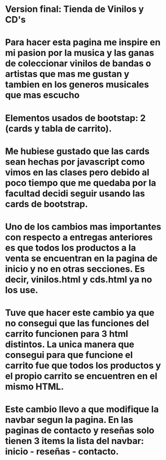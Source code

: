 # Version final: Tienda de Vinilos y CD's
# Para hacer esta pagina me inspire en mi pasion por la musica y las ganas de coleccionar vinilos de bandas o artistas que mas me gustan y tambien en los generos musicales que mas escucho
#
# Elementos usados de bootstap: 2 (cards y tabla de carrito).
#
# Me hubiese gustado que las cards sean hechas por javascript como vimos en las clases pero debido al poco tiempo que me quedaba por la facultad decidi seguir usando las cards de bootstrap.
#
# Uno de los cambios mas importantes con respecto a entregas anteriores es que todos los productos a la venta se encuentran en la pagina de inicio y no en otras secciones. Es decir, vinilos.html y cds.html ya no los use.
# 
# Tuve que hacer este cambio ya que no consegui que las funciones del carrito funcionen para 3 html distintos. La unica manera que consegui para que funcione el carrito fue que todos los productos y el propio carrito se encuentren en el mismo HTML.
#
# Este cambio llevo a que modifique la navbar segun la pagina. En las paginas de contacto y reseñas solo tienen 3 items la lista del navbar: inicio - reseñas - contacto.
